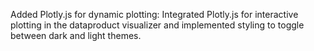 Added Plotly.js for dynamic plotting: Integrated Plotly.js for interactive plotting in the dataproduct visualizer and implemented styling to toggle between dark and light themes.